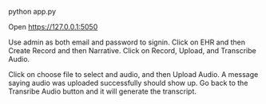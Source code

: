 python app.py

Open https://127.0.0.1:5050

Use admin as both email and password to signin.
Click on EHR and then Create Record and then Narrative.
Click on Record, Upload, and Transcribe Audio.

Click on choose file to select and audio, and then Upload Audio.
A message saying audio was uploaded successfully should show up.
Go back to the Transribe Audio button and it will generate the transcript.

